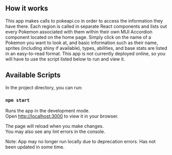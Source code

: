 ## How it works

This app makes calls to pokeapi.co in order to access the information they have there. Each region is called in separate React components and lists out every Pokemon associated with them within their own MUI Accordion component located on the home page.
Simply click on the name of a Pokemon you want to look at, and basic information such as their name, sprites (including shiny if available), types, abilities, and base stats are listed in an easy-to-read format.
This app is not currently deployed online, so you will have to use the script listed below to run and view it.

## Available Scripts

In the project directory, you can run:

### `npm start`

Runs the app in the development mode.\
Open [http://localhost:3000](http://localhost:3000) to view it in your browser.

The page will reload when you make changes.\
You may also see any lint errors in the console.

Note: App may no longer run locally due to deprecation errors. Has not been updated in some time.

